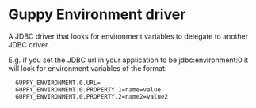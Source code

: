# Guppy Environment driver

A JDBC driver that looks for environment variables to delegate to another JDBC
driver.

E.g. if you set the JDBC url in your application to be jdbc:environment:0 it
will look for environment variables of the format:

```shell
  GUPPY_ENVIRONMENT.0.URL=
  GUPPY_ENVIRONMENT.0.PROPERTY.1=name=value
  GUPPY_ENVIRONMENT.0.PROPERTY.2=name2=value2
```
